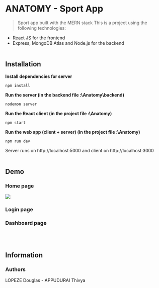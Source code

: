 # ANATOMY - Sport App

> Sport app built with the MERN stack
This is a project using the following technologies:
- React JS for the frontend
- Express, MongoDB Atlas and Node.js for the backend
<br><br>
## Installation

**Install dependencies for server**
```
npm install
```
**Run the server (in the backend file :\Anatomy\backend)**
```
nodemon server
```
**Run the React client (in the project file :\Anatomy)**
```
npm start
```
**Run the web app (client + server) (in the project file :\Anatomy)**
```
npm run dev
```
Server runs on http://localhost:5000 and client on http://localhost:3000
<br><br>
## Demo
### Home page
<img id="screenshot" src="/src/components/Pages/Sport/anatomy.gif">

### Login page

### Dashboard page

<br><br>

## Information

### Authors

LOPEZE Douglas - APPUDURAI Thivya
